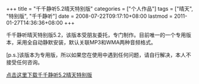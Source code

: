+++
title = "千千静听5.2晴天特别版"
categories = ["个人作品"]
tags = ["晴天", "特别版", "千千静听"]
date = 2008-07-22T09:17:10+08:00
lastmod = 2011-01-27T14:36:36+08:00
+++



千千静听晴天特别版5.2，该版本受朋友委托，专门制作。目前唯一的一个专用版本，采用全自动静默安装，默认关联MP3和WMA两种音频格式。

[p.s.]该版本为专用版，所以如果您在使用中遇到任何问题，请自行解决，本人不接受任何咨询。



<a href="http://dl.mangren.org/qt/ttplayer_setup_qt_5.2.exe">点击这里下载千千静听5.2晴天特别版</a>